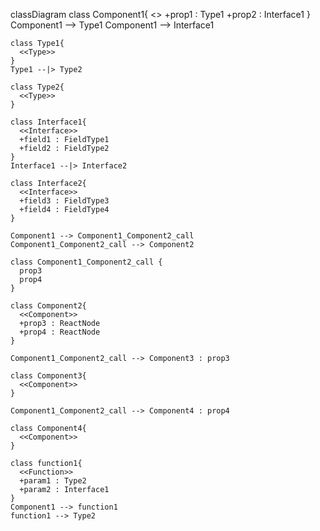 classDiagram
    class Component1{
      <<Component>>
      +prop1 : Type1
      +prop2 : Interface1
    }
    Component1 --> Type1
    Component1 --> Interface1

    class Type1{
      <<Type>>
    }
    Type1 --|> Type2

    class Type2{
      <<Type>>
    }

    class Interface1{
      <<Interface>>
      +field1 : FieldType1
      +field2 : FieldType2
    }
    Interface1 --|> Interface2

    class Interface2{
      <<Interface>>
      +field3 : FieldType3
      +field4 : FieldType4
    }

    Component1 --> Component1_Component2_call
    Component1_Component2_call --> Component2

    class Component1_Component2_call {
      prop3
      prop4
    }

    class Component2{
      <<Component>>
      +prop3 : ReactNode
      +prop4 : ReactNode
    }

    Component1_Component2_call --> Component3 : prop3

    class Component3{
      <<Component>>
    }

    Component1_Component2_call --> Component4 : prop4

    class Component4{
      <<Component>>
    }

    class function1{
      <<Function>>
      +param1 : Type2
      +param2 : Interface1
    }
    Component1 --> function1
    function1 --> Type2